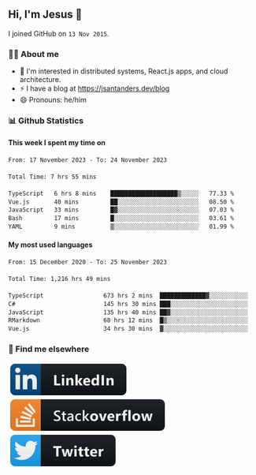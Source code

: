## Hi, I'm Jesus 👋

I joined GitHub on `13 Nov 2015`.

<!-- Talking about you -->

### 👨‍💻 About me

- 👦 I'm interested in distributed systems, React.js apps, and cloud architecture.
- ⚡️ I have a blog at <https://jsantanders.dev/blog>
- 😄 Pronouns: he/him

### 📊 Github Statistics

#### This week I spent my time on

<!--START_SECTION:weekly-->

```txt
From: 17 November 2023 - To: 24 November 2023

Total Time: 7 hrs 55 mins

TypeScript   6 hrs 8 mins    ███████████████████▒░░░░░   77.33 %
Vue.js       40 mins         ██░░░░░░░░░░░░░░░░░░░░░░░   08.50 %
JavaScript   33 mins         █▓░░░░░░░░░░░░░░░░░░░░░░░   07.03 %
Bash         17 mins         █░░░░░░░░░░░░░░░░░░░░░░░░   03.61 %
YAML         9 mins          ▒░░░░░░░░░░░░░░░░░░░░░░░░   01.99 %
```

<!--END_SECTION:weekly-->

#### My most used languages

<!--START_SECTION:alltime-->

```txt
From: 15 December 2020 - To: 25 November 2023

Total Time: 1,216 hrs 49 mins

TypeScript                 673 hrs 2 mins  █████████████▓░░░░░░░░░░░   55.31 %
C#                         145 hrs 30 mins ███░░░░░░░░░░░░░░░░░░░░░░   11.96 %
JavaScript                 135 hrs 40 mins ██▓░░░░░░░░░░░░░░░░░░░░░░   11.15 %
RMarkdown                  68 hrs 12 mins  █▒░░░░░░░░░░░░░░░░░░░░░░░   05.60 %
Vue.js                     34 hrs 30 mins  ▓░░░░░░░░░░░░░░░░░░░░░░░░   02.84 %
```

<!--END_SECTION:alltime-->

### 📢 Find me elsewhere

<p>
  <a target="_blank" href="https://linkedin.com/in/jsantanders">
    <img src="https://github.com/jsantanders/jsantanders/blob/master/img/linkedin.svg" alt="LinkedIn" style="vertical-align:top; margin:4px">
  </a>
  
  <a target="_blank" href="https://stackoverflow.com/users/7318331/jesus-santander">
    <img src="https://github.com/jsantanders/jsantanders/blob/master/img/stackoverflow.svg" alt="StackOverflow" style="vertical-align:top; margin:4px">
  </a>
  
  <a target="_blank" href="http://twitter.com/jsantanders">
    <img src="https://github.com/jsantanders/jsantanders/blob/master/img/twitter.svg" alt="Twitter" style="vertical-align:top; margin:4px">
  </a>
</p>

